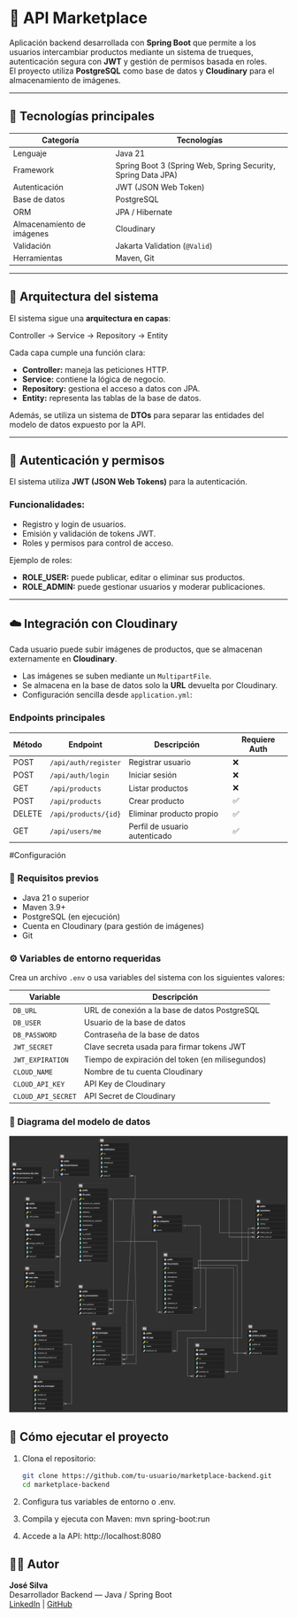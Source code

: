 # 🛒 API Marketplace

Aplicación backend desarrollada con **Spring Boot** que permite a los usuarios intercambiar productos mediante un sistema de trueques, autenticación segura con **JWT** y gestión de permisos basada en roles.  
El proyecto utiliza **PostgreSQL** como base de datos y **Cloudinary** para el almacenamiento de imágenes.

---

## 🚀 Tecnologías principales

| Categoría | Tecnologías |
|------------|-------------|
| Lenguaje | Java 21 |
| Framework | Spring Boot 3 (Spring Web, Spring Security, Spring Data JPA) |
| Autenticación | JWT (JSON Web Token) |
| Base de datos | PostgreSQL |
| ORM | JPA / Hibernate |
| Almacenamiento de imágenes | Cloudinary |
| Validación | Jakarta Validation (`@Valid`) |
| Herramientas | Maven,  Git |

---

## 🧩 Arquitectura del sistema

El sistema sigue una **arquitectura en capas**:

Controller → Service → Repository → Entity


Cada capa cumple una función clara:
- **Controller:** maneja las peticiones HTTP.
- **Service:** contiene la lógica de negocio.
- **Repository:** gestiona el acceso a datos con JPA.
- **Entity:** representa las tablas de la base de datos.

Además, se utiliza un sistema de **DTOs** para separar las entidades del modelo de datos expuesto por la API.

---

## 🔐 Autenticación y permisos

El sistema utiliza **JWT (JSON Web Tokens)** para la autenticación.

### Funcionalidades:
- Registro y login de usuarios.
- Emisión y validación de tokens JWT.
- Roles y permisos para control de acceso.

Ejemplo de roles:
- **ROLE_USER:** puede publicar, editar o eliminar sus productos.
- **ROLE_ADMIN:** puede gestionar usuarios y moderar publicaciones.

---

## ☁️ Integración con Cloudinary

Cada usuario puede subir imágenes de productos, que se almacenan externamente en **Cloudinary**.

- Las imágenes se suben mediante un `MultipartFile`.
- Se almacena en la base de datos solo la **URL** devuelta por Cloudinary.
- Configuración sencilla desde `application.yml`:




### Endpoints principales

| Método | Endpoint | Descripción | Requiere Auth |
|--------|-----------|--------------|----------------|
| POST | `/api/auth/register` | Registrar usuario | ❌ |
| POST | `/api/auth/login` | Iniciar sesión | ❌ |
| GET | `/api/products` | Listar productos | ❌ |
| POST | `/api/products` | Crear producto | ✅ |
| DELETE | `/api/products/{id}` | Eliminar producto propio | ✅ |
| GET | `/api/users/me` | Perfil de usuario autenticado | ✅ |

#Configuración 
### 🧰 Requisitos previos

- Java 21 o superior
- Maven 3.9+
- PostgreSQL (en ejecución)
- Cuenta en Cloudinary (para gestión de imágenes)
- Git

### ⚙️ Variables de entorno requeridas

Crea un archivo `.env` o usa variables del sistema con los siguientes valores:

| Variable | Descripción |
|-----------|-------------|
| `DB_URL` | URL de conexión a la base de datos PostgreSQL |
| `DB_USER` | Usuario de la base de datos |
| `DB_PASSWORD` | Contraseña de la base de datos |
| `JWT_SECRET` | Clave secreta usada para firmar tokens JWT |
| `JWT_EXPIRATION` | Tiempo de expiración del token (en milisegundos) |
| `CLOUD_NAME` | Nombre de tu cuenta Cloudinary |
| `CLOUD_API_KEY` | API Key de Cloudinary |
| `CLOUD_API_SECRET` | API Secret de Cloudinary |

### 🧭 Diagrama del modelo de datos

![Modelo ER](assets/diagrama.er.png)


## 🧰 Cómo ejecutar el proyecto
1. Clona el repositorio:
   ```bash
   git clone https://github.com/tu-usuario/marketplace-backend.git
   cd marketplace-backend
   
2. Configura tus variables de entorno o .env.

3. Compila y ejecuta con Maven:
	mvn spring-boot:run

4. Accede a la API:
	http://localhost:8080
	
## 👨‍💻 Autor

**José Silva**  
Desarrollador Backend — Java / Spring Boot  
[LinkedIn](https://www.linkedin.com/in/tu-perfil) | [GitHub](https://github.com/tu-usuario)
